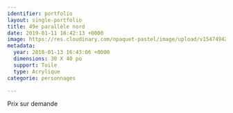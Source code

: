 ```yaml
---
identifier: portfolio
layout: single-portfolio
title: 49e parallèle nord
date: 2019-01-11 16:42:13 +0000
image: https://res.cloudinary.com/npaquet-pastel/image/upload/v1547494261/DSC09128%20%281%29.jpg
metadata:
  year: 2018-01-13 16:43:06 +0000
  dimensions: 30 X 40 po
  support: Toile
  type: Acrylique
categorie: personnages

---
```

Prix sur demande